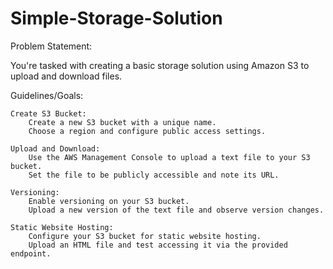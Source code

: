 # Simple-Storage-Solution


Problem Statement: 

You're tasked with creating a basic storage solution using Amazon S3 to upload and download files.


Guidelines/Goals:

    Create S3 Bucket:
        Create a new S3 bucket with a unique name.
        Choose a region and configure public access settings.

    Upload and Download:
        Use the AWS Management Console to upload a text file to your S3 bucket.
        Set the file to be publicly accessible and note its URL.

    Versioning:
        Enable versioning on your S3 bucket.
        Upload a new version of the text file and observe version changes.

    Static Website Hosting:
        Configure your S3 bucket for static website hosting.
        Upload an HTML file and test accessing it via the provided endpoint.

